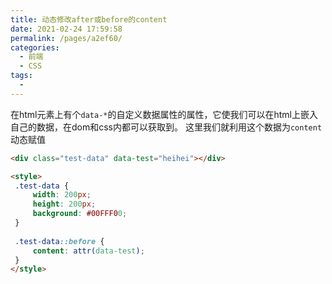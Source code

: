 ```yaml
---
title: 动态修改after或before的content
date: 2021-02-24 17:59:58
permalink: /pages/a2ef60/
categories:
  - 前端
  - CSS
tags:
  - 
---
```

在html元素上有个`data-*`的自定义数据属性的属性，它使我们可以在html上嵌入自己的数据，在dom和css内都可以获取到。
这里我们就利用这个数据为`content`动态赋值
```html
<div class="test-data" data-test="heihei"></div>

<style>
 .test-data {
	 width: 200px;
	 height: 200px;
	 background: #00FFF00;
 }
 
 .test-data::before {
	 content: attr(data-test);
 }
</style>
```